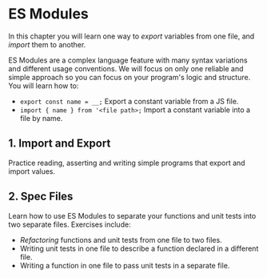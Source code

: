 # ES Modules

In this chapter you will learn one way to _export_ variables from one file, and
_import_ them to another.

ES Modules are a complex language feature with many syntax variations and
different usage conventions. We will focus on only one reliable and simple
approach so you can focus on your program's logic and structure. You will learn
how to:

- `export const name = __;` Export a constant variable from a JS file.
- `import { name } from '<file path>;` Import a constant variable into a file by
  name.

## 1. Import and Export

Practice reading, asserting and writing simple programs that export and import
values.

## 2. Spec Files

Learn how to use ES Modules to separate your functions and unit tests into two
separate files. Exercises include:

- _Refactoring_ functions and unit tests from one file to two files.
- Writing unit tests in one file to describe a function declared in a different
  file.
- Writing a function in one file to pass unit tests in a separate file.

